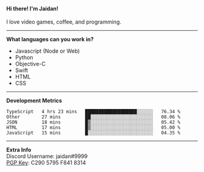 #### Hi there! I'm Jaidan!
I love video games, coffee, and programming.

---
**What languages can you work in?**<br>
- Javascript (Node or Web)
- Python
- Objective-C
- Swift
- HTML
- CSS

---
**Development Metrics**<br>
<!--START_SECTION:waka-->
```text
TypeScript   4 hrs 23 mins   ███████████████████░░░░░░   76.34 % 
Other        27 mins         ██░░░░░░░░░░░░░░░░░░░░░░░   08.06 % 
JSON         18 mins         █▒░░░░░░░░░░░░░░░░░░░░░░░   05.42 % 
HTML         17 mins         █▒░░░░░░░░░░░░░░░░░░░░░░░   05.00 % 
JavaScript   15 mins         █░░░░░░░░░░░░░░░░░░░░░░░░   04.35 % 
```
<!--END_SECTION:waka-->

---
**Extra Info**<br>
Discord Username: jaidan#9999  
[PGP Key](https://keybase.io/monotrix/pgp_keys.asc): C290 5795 F841 8314
